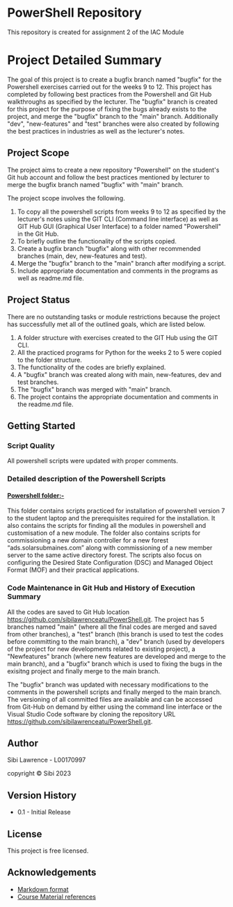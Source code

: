 # PowerShell Repository
This repository is created for assignment 2 of the IAC Module

# Project Detailed Summary

The goal of this project is to create a bugfix branch named "bugfix" for the Powershell exercises carried out for the weeks 9 to 12. This project has completed by following best practices from the Powershell and Git Hub walkthroughs as specified by the lecturer. The "bugfix" branch is created for this project for the purpose of fixing the bugs already exists to the project, and merge the "bugfix" branch to the "main" branch. Additionally "dev", "new-features" and "test" branches were also created by following the best practices in industries as well as the lecturer's notes.   

## **Project Scope**

The project aims to create a new repository "Powershell" on the student's Git hub account and follow the best practices mentioned by lecturer to merge the bugfix branch named "bugfix" with "main" branch.  

The project scope involves the following.
1. To copy all the powershell scripts from weeks 9 to 12 as specified by the lecturer's notes using the GIT CLI (Command line interface) as well as GIT Hub GUI (Graphical User Interface) to a folder named "Powershell" in the Git Hub.
3. To briefly outline the functionality of the scripts copied.
4. Create a bugfix branch "bugfix" along with other recommended branches (main, dev, new-features and test).
5. Merge the "bugfix" branch to the "main" branch after modifying a script.
6. Include appropriate documentation and comments in the programs as well as readme.md file.

## **Project Status**

There are no outstanding tasks or module restrictions because the project has successfully met all of the outlined goals, which are listed below.

1. A folder structure with exercises created to the GIT Hub using the GIT CLI.
2. All the practiced programs for Python for the weeks 2 to 5 were copied to the folder structure. 
3. The functionality of the codes are briefly explained. 
4. A "bugfix" branch was created along with main, new-features, dev and test branches.
5. The "bugfix" branch was merged with "main" branch. 
6. The project contains the appropriate documentation and comments in the readme.md file. 

## **Getting Started**

### **Script Quality**
All powershell scripts were updated with proper comments.

### **Detailed description of the Powershell Scripts**

#### <u>**Powershell folder:-**</u>
This folder contains scripts practiced for installation of powershell version 7 to the student laptop and the prerequisites required for the installation. It also contains the scripts for finding all the modules in powershell and customisation of a new module. The folder also contains scripts for commissioning a new domain controller for a new forest “ads.solarsubmaines.com” along with commissioning of a new member server to the same active directory forest. The scripts also focus on configuring the Desired State Configuration (DSC) and Managed Object Format (MOF) and their practical applications. 

### **Code Maintenance in Git Hub and History of Execution Summary**

All the codes are saved to Git Hub location https://github.com/sibilawrenceatu/PowerShell.git. 
The project has 5 branches named "main" (where all the final codes are merged and saved from other branches), a "test" branch (this branch is used to test the codes before committing to the main branch), a "dev" branch (used by developers of the project for new developments related to existing project), a "Newfeatures" branch (where new features are developed and merge to the main branch), and a "bugfix" branch which is used to fixing the bugs in the exisitng project and finally merge to the main branch.

The "bugfix" branch was updated with necessary modifications to the comments in the powershell scripts and finally merged to the main branch. The versioning of all committed files are available and can be accessed from Git-Hub on demand by either using the command line interface or the Visual Studio Code software by cloning the repository URL https://github.com/sibilawrenceatu/PowerShell.git. 

## **Author**

Sibi Lawrence - L00170997

copyright © Sibi 2023

## **Version History**

* 0.1 - Initial Release

## **License**

This project is free licensed.

## **Acknowledgements**

* [Markdown format](https://gist.github.com/DomPizzie/7a5ff55ffa9081f2de27c315f5018afc)
* [Course Material references](https://lyitbb.blackboard.com/ultra/courses/_56617_1/cl/outline)
